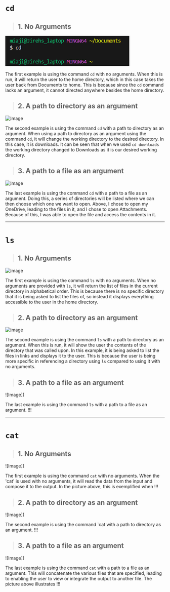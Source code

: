 # `cd`
> ## 1. No Arguments
![Image](cd1.png)

The first example is using the command `cd` with no arguments. When this is run, it will return the user to the home directory, which in this case takes the user back from Documents to home. This is because since the `cd` command lacks an argument, it cannot directed anywhere besides the home directory.

> ## 2. A path to directory as an argument
![image](https://github.com/jjmnol/cse15l-lab-reports/assets/146889917/90c03318-5177-48e6-9a92-32746416921b)


The second example is using the command `cd` with a path to directory as an argument. When using a path to directory as an argument using the command `cd`, it will change the working directory to the desired directory. In this case, it is downloads. It can be seen that when we used `cd downloads` the working directory changed to Downloads as it is our desired working directory. 

> ## 3. A path to a file as an argument
![image](https://github.com/jjmnol/cse15l-lab-reports/assets/146889917/e18c682a-f934-47f4-b0b5-483bf94bc513)


The last example is using the command `cd` with a path to a file as an argument. Doing this, a series of directories will be listed where we can then choose which one we want to open. Above, I chose to open my OneDrive, leading to the files in it, and I chose to open Attachments. Because of this, I was able to open the file and access the contents in it.

--------------------------------------------------------------------------------------------------------------------------------------------------------------------
# `ls`
> ## 1. No Arguments
![image](https://github.com/jjmnol/cse15l-lab-reports/assets/146889917/9e2a29d1-abd7-4b83-8c87-03035f86b764)


The first example is using the command `ls` with no arguments. When no arguments are provided with `ls`, it will return the list of files in the current directory in alphabetical order. This is because there is no specific directory that it is being asked to list the files of, so instead it displays everything accessible to the user in the home directory.

> ## 2. A path to directory as an argument
![image](https://github.com/jjmnol/cse15l-lab-reports/assets/146889917/0e5d263f-ac7f-4730-8478-40d57b0c1df8)


The second example is using the command `ls` with a path to directory as an argument. When this is run, it will show the user the contents of the directory that was called upon. In this example, it is being asked to list the files in links and displays it to the user. This is because the user is being more specific in referencing a directory using `ls` compared to using it with no arguments.

> ## 3. A path to a file as an argument
![Image](

The last example is using the command `ls` with a path to a file as an argument.  !!!

--------------------------------------------------------------------------------------------------------------------------------------------------------------------
# `cat`
> ## 1. No Arguments
![Image](

The first example is using the command `cat` with no arguments. When the 'cat' is used with no arguments, it will read the data from the input and compose it to the output. In the picture above, this is exemplified when !!!

> ## 2. A path to directory as an argument
![Image](

The second example is using the command `cat with a path to directory as an argument. !!!

> ## 3. A path to a file as an argument
![Image](

The last example is using the command `cat` with a path to a file as an argument. This will concatenate the various files that are specified, leading to enabling the user to view or integrate the output to another file. The picture above illustrates !!!
